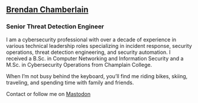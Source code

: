 ## [Brendan Chamberlain](https://www.infosecb.com)
### Senior Threat Detection Engineer

I am a cybersecurity professional with over a decade of experience in various technical leadership roles specializing in incident response, security operations, threat detection engineering, and security automation. I received a B.Sc. in Computer Networking and Information Security and a M.Sc. in Cybersecurity Operations from Champlain College.

When I’m not busy behind the keyboard, you’ll find me riding bikes, skiing, traveling, and spending time with family and friends.

Contact or follow me on <a rel="nofollow me" href="https://infosec.exchange/@infosecb">Mastodon</a>
